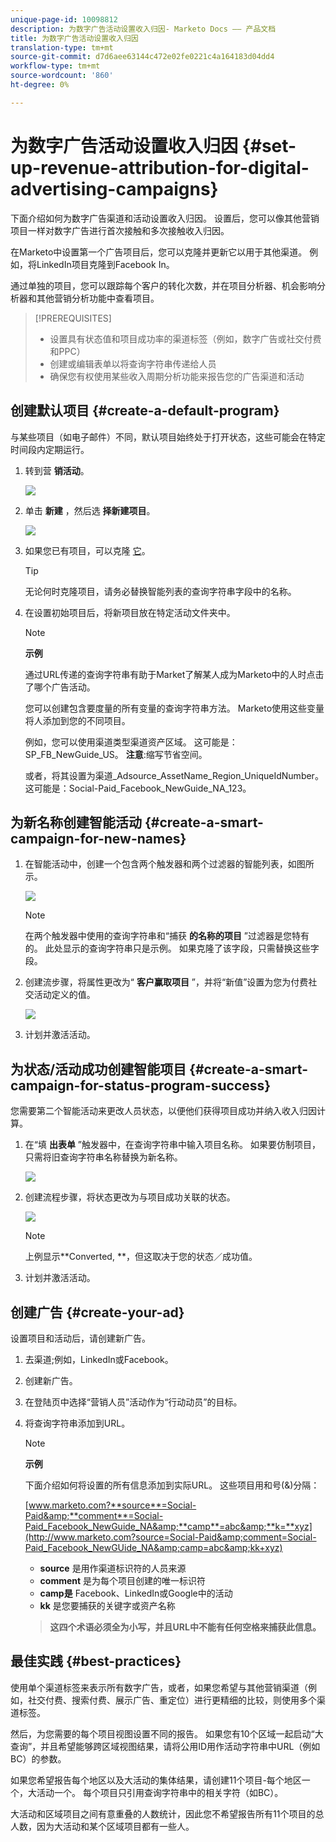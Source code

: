 ```yaml
---
unique-page-id: 10098812
description: 为数字广告活动设置收入归因- Marketo Docs —— 产品文档
title: 为数字广告活动设置收入归因
translation-type: tm+mt
source-git-commit: d7d6aee63144c472e02fe0221c4a164183d04dd4
workflow-type: tm+mt
source-wordcount: '860'
ht-degree: 0%

---
```



# 为数字广告活动设置收入归因 {#set-up-revenue-attribution-for-digital-advertising-campaigns}

下面介绍如何为数字广告渠道和活动设置收入归因。 设置后，您可以像其他营销项目一样对数字广告进行首次接触和多次接触收入归因。

在Marketo中设置第一个广告项目后，您可以克隆并更新它以用于其他渠道。 例如，将LinkedIn项目克隆到Facebook In。

通过单独的项目，您可以跟踪每个客户的转化次数，并在项目分析器、机会影响分析器和其他营销分析功能中查看项目。

>[!PREREQUISITES]
>
>* 设置具有状态值和项目成功率的渠道标签（例如，数字广告或社交付费和PPC）
>* 创建或编辑表单以将查询字符串传递给人员
>* 确保您有权使用某些收入周期分析功能来报告您的广告渠道和活动

>



## 创建默认项目 {#create-a-default-program}

与某些项目（如电子邮件）不同，默认项目始终处于打开状态，这些可能会在特定时间段内定期运行。

1. 转到营 **销活动**。

   ![](assets/login-marketing-activities-5.png)

1. 单击 **新建** ，然后选 **择新建项目**。

   ![](assets/image2016-3-14-15-52-0.png)

1. 如果您已有项目，可以克隆 [它](../../../../product-docs/core-marketo-concepts/programs/working-with-programs/clone-a-program.md)。

   >[!TIP]
   >
   >无论何时克隆项目，请务必替换智能列表的查询字符串字段中的名称。

1. 在设置初始项目后，将新项目放在特定活动文件夹中。

   >[!NOTE]
   >
   >**示例**
   >
   >
   >通过URL传递的查询字符串有助于Market了解某人成为Marketo中的人时点击了哪个广告活动。
   >
   >
   >您可以创建包含要度量的所有变量的查询字符串方法。 Marketo使用这些变量将人添加到您的不同项目。
   >
   >
   >例如，您可以使用渠道类型渠道资产区域。 这可能是：SP_FB_NewGuide_US。 **注意**:缩写节省空间。
   >
   >
   >或者，将其设置为渠道_Adsource_AssetName_Region_UniqueIdNumber。 这可能是：Social-Paid_Facebook_NewGuide_NA_123。

## 为新名称创建智能活动 {#create-a-smart-campaign-for-new-names}

1. 在智能活动中，创建一个包含两个触发器和两个过滤器的智能列表，如图所示。

   ![](assets/image2016-3-23-13-3a59-3a24.png)

   >[!NOTE]
   >
   >在两个触发器中使用的查询字符串和“捕获 **的名称的项目** ”过滤器是您特有的。 此处显示的查询字符串只是示例。 如果克隆了该字段，只需替换这些字段。

1. 创建流步骤，将属性更改为“ **客户赢取项目** ”，并将“新值”设置为您为付费社交活动定义的值。

   ![](assets/image2016-3-14-14-3a58-3a6.png)

1. 计划并激活活动。

## 为状态/活动成功创建智能项目 {#create-a-smart-campaign-for-status-program-success}

您需要第二个智能活动来更改人员状态，以便他们获得项目成功并纳入收入归因计算。

1. 在“填 **出表单** ”触发器中，在查询字符串中输入项目名称。 如果要仿制项目，只需将旧查询字符串名称替换为新名称。

   ![](assets/image2016-3-23-14-3a7-3a20.png)

1. 创建流程步骤，将状态更改为与项目成功关联的状态。

   ![](assets/image2016-3-14-15-3a9-3a29.png)

   >[!NOTE]
   >
   >上例显示**Converted, **，但这取决于您的状态／成功值。

1. 计划并激活活动。

## 创建广告 {#create-your-ad}

设置项目和活动后，请创建新广告。

1. 去渠道;例如，LinkedIn或Facebook。
1. 创建新广告。
1. 在登陆页中选择“营销人员”活动作为“行动动员”的目标。
1. 将查询字符串添加到URL。

   >[!NOTE]
   >
   >**示例**
   >
   >
   >下面介绍如何将设置的所有信息添加到实际URL。 这些项目用和号(&amp;)分隔：
   >
   >
   >[www.marketo.com?**source**=Social-Paid&amp;**comment**=Social-Paid_Facebook_NewGuide_NA&amp;**camp**=abc&amp;**k=**xyz](http://www.marketo.com?source=Social-Paid&amp;comment=Social-Paid_Facebook_NewGUide_NA&amp;camp=abc&amp;kk+xyz)
   >
   >    
   >    
   >    * **source** 是用作渠道标识符的人员来源
   >    * **comment** 是为每个项目创建的唯一标识符
   >    * **camp是** Facebook、LinkedIn或Google中的活动
   >    * **kk** 是您要捕获的关键字或资产名称

   >    
   >    
   >**这四个术语必须全为小写，并且URL中不能有任何空格来捕获此信息。**

## 最佳实践 {#best-practices}

使用单个渠道标签来表示所有数字广告，或者，如果您希望与其他营销渠道（例如，社交付费、搜索付费、展示广告、重定位）进行更精细的比较，则使用多个渠道标签。

然后，为您需要的每个项目视图设置不同的报告。 如果您有10个区域一起启动“大查询”，并且希望能够跨区域视图结果，请将公用ID用作活动字符串中URL（例如BC）的参数。

如果您希望报告每个地区以及大活动的集体结果，请创建11个项目-每个地区一个，大活动一个。 每个项目只引用查询字符串中的相关字符（如BC）。

大活动和区域项目之间有意重叠的人数统计，因此您不希望报告所有11个项目的总人数，因为大活动和某个区域项目都有一些人。

